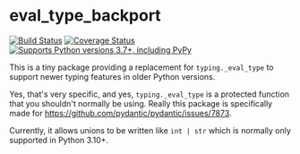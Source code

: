 # eval_type_backport

[![Build Status](https://github.com/alexmojaki/eval_type_backport/workflows/Tests/badge.svg)](https://github.com/alexmojaki/eval_type_backport/actions) [![Coverage Status](https://coveralls.io/repos/github/alexmojaki/eval_type_backport/badge.svg)](https://coveralls.io/github/alexmojaki/eval_type_backport) [![Supports Python versions 3.7+, including PyPy](https://img.shields.io/pypi/pyversions/eval_type_backport.svg)](https://pypi.python.org/pypi/eval_type_backport)

This is a tiny package providing a replacement for `typing._eval_type` to support newer typing features in older Python versions.

Yes, that's very specific, and yes, `typing._eval_type` is a protected function that you shouldn't normally be using. Really this package is specifically made for https://github.com/pydantic/pydantic/issues/7873.

Currently, it allows unions to be written like `int | str` which is normally only supported in Python 3.10+.
